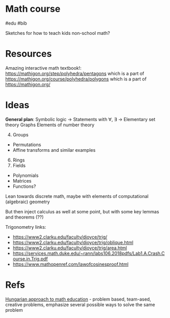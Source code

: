# Math course

#edu #bib

Sketches for how to teach kids non-school math?

# Resources

Amazing interactive math textbook!:
https://mathigon.org/step/polyhedra/pentagons
which is a part of https://mathigon.org/course/polyhedra/polygons
which is a part of https://mathigon.org/

# Ideas

**General plan**:
Symbolic logic → Statements with ∀, ∃ → Elementary set theory
Graphs
Elements of number theory

4. Groups
* Permutations
* Affine transforms and similar examples
6. Rings
7. Fields
* Polynomials
* Matrices
* Functions?

Lean towards discrete math, maybe with elements of computational (algebraic) geometry

But then inject calculus as well at some point, but with some key lemmas and theorems (??)

Trigonometry links:
* https://www2.clarku.edu/faculty/djoyce/trig/
* https://www2.clarku.edu/faculty/djoyce/trig/oblique.html
* https://www2.clarku.edu/faculty/djoyce/trig/area.html
* https://services.math.duke.edu/~rann/labs106.2018pdfs/Lab1.A.Crash.Course.in.Trig.pdf
* https://www.mathopenref.com/lawofcosinesproof.html

# Refs

[Hungarian approach to math education](https://blogs.ams.org/matheducation/2015/01/10/the-hungarian-approach-and-how-it-fits-the-american-educational-landscape/) - problem based, team-ased, creative problems, emphasize several possible ways to solve the same problem
